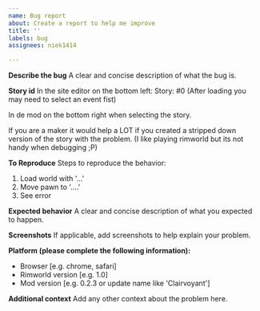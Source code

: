 ```yaml
---
name: Bug report
about: Create a report to help me improve
title: ''
labels: bug
assignees: niek1414

---
```


**Describe the bug**
A clear and concise description of what the bug is.

**Story id**
In the site editor on the bottom left:
Story: #0 (After loading you may need to select an event fist)

In de mod on the bottom right when selecting the story.

If you are a maker it would help a LOT if you created a stripped down version of the story with the problem. (I like playing rimworld but its not handy when debugging ;P)

**To Reproduce**
Steps to reproduce the behavior:

1. Load world with '...'
2. Move pawn to '....'
3. See error

**Expected behavior**
A clear and concise description of what you expected to happen.

**Screenshots**
If applicable, add screenshots to help explain your problem.

**Platform (please complete the following information):**
 - Browser [e.g. chrome, safari]
 - Rimworld version [e.g. 1.0]
 - Mod version [e.g. 0.2.3 or update name like 'Clairvoyant']

**Additional context**
Add any other context about the problem here.

